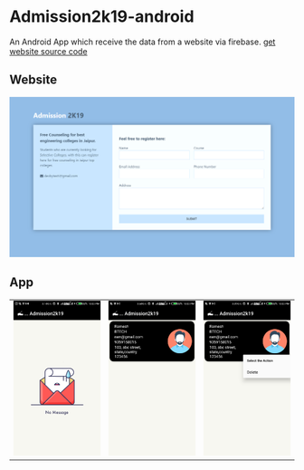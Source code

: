 # Admission2k19-android
An Android App which receive the data from a website via firebase.
[get website source code](https://github.com/deorabanna1925/Admission2k19-website)

## Website
![](/Screenshot/screenshot.png)

## App
<table style="width:100%">
    <tr>
    <td><img src="Screenshot/screen1.png"/></td>
    <td><img src="Screenshot/screen2.png"/></td> 
    <td><img src="Screenshot/screen3.png"/></td>
  </tr>
</table>
